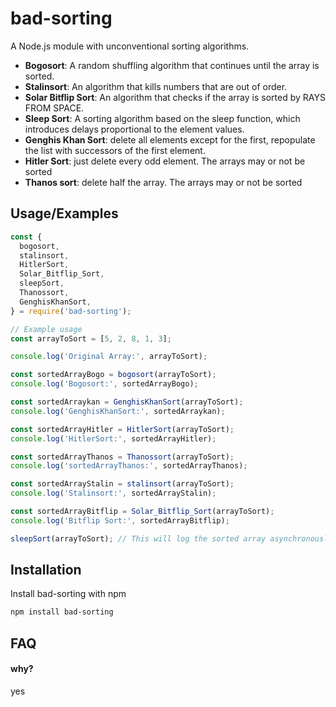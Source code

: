 
# bad-sorting

A Node.js module with unconventional sorting algorithms.

- **Bogosort**: A random shuffling algorithm that continues until the array is sorted.
- **Stalinsort**: An algorithm that kills numbers that are out of order.
- **Solar Bitflip Sort**: An algorithm that checks if the array is sorted by RAYS FROM SPACE.
- **Sleep Sort**: A sorting algorithm based on the sleep function, which introduces delays proportional to the element values.
- **Genghis Khan Sort**: delete all elements except for the first, repopulate the list with successors of the first element.
- **Hitler Sort**: just delete every odd element. The arrays may or not be sorted
- **Thanos sort**: delete half the array. The arrays may or not be sorted


## Usage/Examples

```javascript
const {
  bogosort,
  stalinsort,
  HitlerSort,
  Solar_Bitflip_Sort,
  sleepSort,
  Thanossort,
  GenghisKhanSort,
} = require('bad-sorting');

// Example usage
const arrayToSort = [5, 2, 8, 1, 3];

console.log('Original Array:', arrayToSort);

const sortedArrayBogo = bogosort(arrayToSort);
console.log('Bogosort:', sortedArrayBogo);

const sortedArraykan = GenghisKhanSort(arrayToSort);
console.log('GenghisKhanSort:', sortedArraykan);

const sortedArrayHitler = HitlerSort(arrayToSort);
console.log('HitlerSort:', sortedArrayHitler);

const sortedArrayThanos = Thanossort(arrayToSort);
console.log('sortedArrayThanos:', sortedArrayThanos);

const sortedArrayStalin = stalinsort(arrayToSort);
console.log('Stalinsort:', sortedArrayStalin);

const sortedArrayBitflip = Solar_Bitflip_Sort(arrayToSort);
console.log('Bitflip Sort:', sortedArrayBitflip);

sleepSort(arrayToSort); // This will log the sorted array asynchronously

```


## Installation

Install bad-sorting with npm

```bash
npm install bad-sorting
```
    
## FAQ

#### why?

yes
